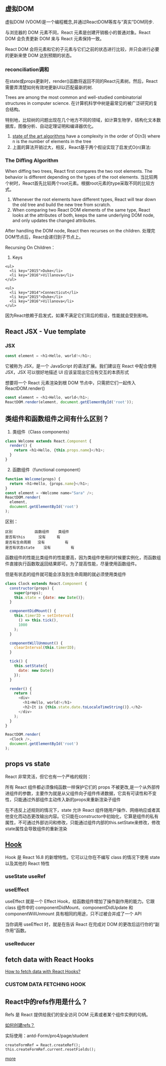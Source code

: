 ## 虚拟DOM
虚拟DOM (VDOM)是一个编程概念,并通过ReactDOM等库与“真实”DOM同步.

与浏览器的 DOM 元素不同，React 元素是创建开销极小的普通对象。React DOM 会负责更新 DOM 来与 React 元素保持一致。

React DOM 会将元素和它的子元素与它们之前的状态进行比较，并只会进行必要的更新来使 DOM 达到预期的状态。

### reconciliation调和
在state或props更新时，render()函数将返回不同的React元素树。然后，React需要弄清楚如何有效地更新UI以匹配最新的树.

Trees are among the most common and well-studied combinatorial structures in computer science.
在计算机科学中树是最常见的被广泛研究的复合结构。

特别地，比较树的问题出现在几个地方不同的领域，如计算生物学，结构化文本数据库，图像分析、自动定理证明和编译器优化。

1. [state of the art algorithms](https://grfia.dlsi.ua.es/ml/algorithms/references/editsurvey_bille.pdf) have a complexity in the order of O(n3) where n is the number of elements in the tree
2. 上面的算法开销过大，相反，React基于两个假设实现了启发式O(n)算法:

### The Diffing Algorithm
When diffing two trees, React first compares the two root elements. The behavior is different depending on the types of the root elements.
当比较两个树时，React首先比较两个root元素。根据root元素的type采取不同的比较方式。
1. Whenever the root elements have different types, React will tear down the old tree and build the new tree from scratch.
2. When comparing two React DOM elements of the same type, React looks at the attributes of both, keeps the same underlying DOM node, and only updates the changed attributes.

After handling the DOM node, React then recurses on the children.
处理完DOM节点后，React会递归到子节点上。

Recursing On Children：
1. Keys
```
<ul>
  <li key="2015">Duke</li>
  <li key="2016">Villanova</li>
</ul>

<ul>
  <li key="2014">Connecticut</li>
  <li key="2015">Duke</li>
  <li key="2016">Villanova</li>
</ul>
```

因为React依赖于启发式，如果不满足它们背后的假设，性能就会受到影响。


## React JSX - Vue template
### JSX
```js
const element = <h1>Hello, world!</h1>;
```
它被称为 JSX，是一个 JavaScript 的语法扩展。我们建议在 React 中配合使用 JSX，JSX 可以很好地描述 UI 应该呈现出它应有交互的本质形式

想要将一个 React 元素渲染到根 DOM 节点中，只需把它们一起传入 ReactDOM.render()
```js
const element = <h1>Hello, world</h1>;
ReactDOM.render(element, document.getElementById('root'));
```

## 类组件和函数组件之间有什么区别？
1. 类组件（Class components）
```js
class Welcome extends React.Component {
  render() {
    return <h1>Hello, {this.props.name}</h1>;
  }
}
```
2. 函数组件（functional component）
```js
function Welcome(props) {
  return <h1>Hello, {props.name}</h1>;
}
const element = <Welcome name="Sara" />;
ReactDOM.render(
  element,
  document.getElementById('root')
);
```

区别：
```
区别	        函数组件	类组件
是否有this	     没有	    有
是否有生命周期	  没有	     有
是否有状态state	  没有	     有
```

函数组件的性能比类组件的性能要高，因为类组件使用的时候要实例化，而函数组件直接执行函数取返回结果即可。为了提高性能，尽量使用函数组件。

但是有状态的组件就可能会涉及到生命周期的就必须使用类组件
```js
class Clock extends React.Component {
  constructor(props) {
    super(props);
    this.state = {date: new Date()};
  }

  componentDidMount() {
    this.timerID = setInterval(
      () => this.tick(),
      1000
    );
  }

  componentWillUnmount() {
    clearInterval(this.timerID);
  }

  tick() {
    this.setState({
      date: new Date()
    });
  }

  render() {
    return (
      <div>
        <h1>Hello, world!</h1>
        <h2>It is {this.state.date.toLocaleTimeString()}.</h2>
      </div>
    );
  }
}

ReactDOM.render(
  <Clock />,
  document.getElementById('root')
);
```

## props vs state
React 非常灵活，但它也有一个严格的规则：

所有 React 组件都必须像纯函数一样保护它们的 props 不被更改,是一个从外部传进组件的参数，主要作为就是从父组件向子组件传递数据，它具有可读性和不变性，只能通过外部组件主动传入新的props来重新渲染子组件

在不违反上述规则的情况下，state 允许 React 组件随用户操作、网络响应或者其他变化而动态更改输出内容。它只能在constructor中初始化，它算是组件的私有属性，不可通过外部访问和修改，只能通过组件内部的this.setState来修改，修改state属性会导致组件的重新渲染


## [Hook](https://zh-hans.reactjs.org/docs/hooks-intro.html)
Hook 是 React 16.8 的新增特性。它可以让你在不编写 class 的情况下使用 state 以及其他的 React 特性

### useState useRef

### useEffect
useEffect 就是一个 Effect Hook，给函数组件增加了操作副作用的能力。它跟 class 组件中的 componentDidMount、componentDidUpdate 和 componentWillUnmount 具有相同的用途，只不过被合并成了一个 API

当你调用 useEffect 时，就是在告诉 React 在完成对 DOM 的更改后运行你的“副作用”函数。

### useReducer


## fetch data with React Hooks
[How to fetch data with React Hooks?](https://www.robinwieruch.de/react-hooks-fetch-data)

### CUSTOM DATA FETCHING HOOK


## React中的refs作用是什么？
Refs 是 React 提供给我们的安全访问 DOM 元素或者某个组件实例的句柄。

[如何创建refs？](https://zh-hans.reactjs.org/docs/refs-and-the-dom.html#gatsby-focus-wrapper)

实际使用：antd-Form/pro4/page/student
```
createFormRef = React.createRef();
this.createFormRef.current.resetFields();
```

[more](https://www.html.cn/interview/19355.html)